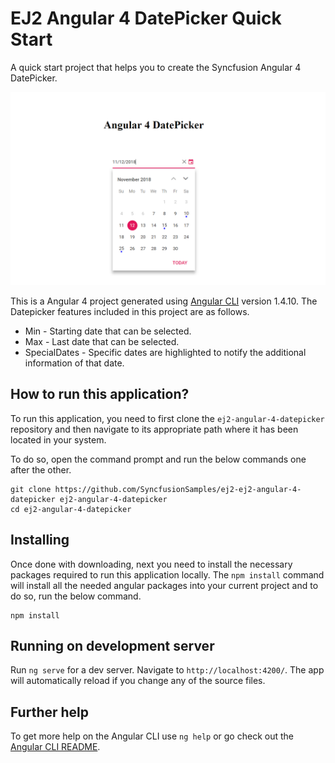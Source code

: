 # EJ2 Angular 4 DatePicker Quick Start
A quick start project that helps you to create the Syncfusion Angular 4 DatePicker.

![Angular 4 DatePicker](angular4datepicker.png)

This is a Angular 4 project generated using [Angular CLI](https://github.com/angular/angular-cli) version 1.4.10. The Datepicker features included in this project are as follows.
* Min - Starting date that can be selected.
* Max - Last date that can be selected.
* SpecialDates - Specific dates are highlighted to notify the additional information of that date.

## How to run this application?
To run this application, you need to first clone the `ej2-angular-4-datepicker` repository and then navigate to its appropriate path where it has been located in your system.

To do so, open the command prompt and run the below commands one after the other.

```
git clone https://github.com/SyncfusionSamples/ej2-ej2-angular-4-datepicker ej2-angular-4-datepicker
cd ej2-angular-4-datepicker
```

## Installing
Once done with downloading, next you need to install the necessary packages required to run this application locally. The `npm install` command will install all the needed angular packages into your current project and to do so, run the below command.

```
npm install
```

## Running on development server
Run `ng serve` for a dev server. Navigate to `http://localhost:4200/`. The app will automatically reload if you change any of the source files.

## Further help

To get more help on the Angular CLI use `ng help` or go check out the [Angular CLI README](https://github.com/angular/angular-cli/blob/master/README.md).
